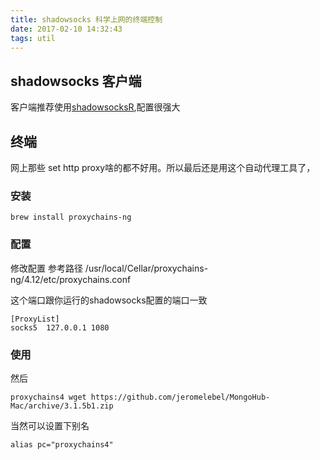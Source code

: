```yaml
---
title: shadowsocks 科学上网的终端控制
date: 2017-02-10 14:32:43
tags: util
---
```



## shadowsocks 客户端

客户端推荐使用[shadowsocksR](https://github.com/shadowsocksr),配置很强大

## 终端
网上那些 set http proxy啥的都不好用。所以最后还是用这个自动代理工具了，


### 安装
```
brew install proxychains-ng
```
### 配置
修改配置 参考路径
/usr/local/Cellar/proxychains-ng/4.12/etc/proxychains.conf

这个端口跟你运行的shadowsocks配置的端口一致
```
[ProxyList]
socks5  127.0.0.1 1080
```

### 使用
然后
```
proxychains4 wget https://github.com/jeromelebel/MongoHub-Mac/archive/3.1.5b1.zip
```

当然可以设置下别名
```
alias pc="proxychains4"
```